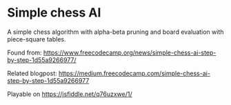 # Simple chess AI

A simple chess algorithm with alpha-beta pruning and board evaluation with piece-square tables.

Found from: https://www.freecodecamp.org/news/simple-chess-ai-step-by-step-1d55a9266977/

Related blogpost: https://medium.freecodecamp.com/simple-chess-ai-step-by-step-1d55a9266977

Playable on https://jsfiddle.net/q76uzxwe/1/
